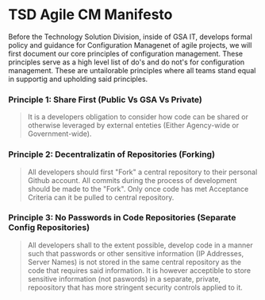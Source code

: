 # TSD Agile CM Manifesto
Before the Technology Solution Division, inside of GSA IT, develops formal policy and guidance for Configuration Managenet of agile projects, we will first document our core principles of configuration management. These principles serve as a high level list of do's and do not's for configuration management. These are untailorable principles where all teams stand equal in supportig and upholding said principles.

### Principle 1: Share First (Public Vs GSA Vs Private)
> It is a developers obligation to consider how code can be shared or otherwise leveraged by external enteties (Either Agency-wide or Government-wide).


### Principle 2: Decentralizatin of Repositories (Forking)
> All developers should first "Fork" a central repository to their personal Github account. All commits during the process of development should be made to the "Fork". Only once code has met Acceptance Criteria can it be pulled to central repository.

### Principle 3: No Passwords in Code Repositories (Separate Config Repositories)
> All developers shall to the extent possible, develop code in a manner such that passwords or other sensitive information (IP Addresses, Server Names) is not stored in the same central repository as the code that requires said information. It is however acceptible to store sensitive information (not paswords) in a separate, private, repoository that has more stringent security controls applied to it.

